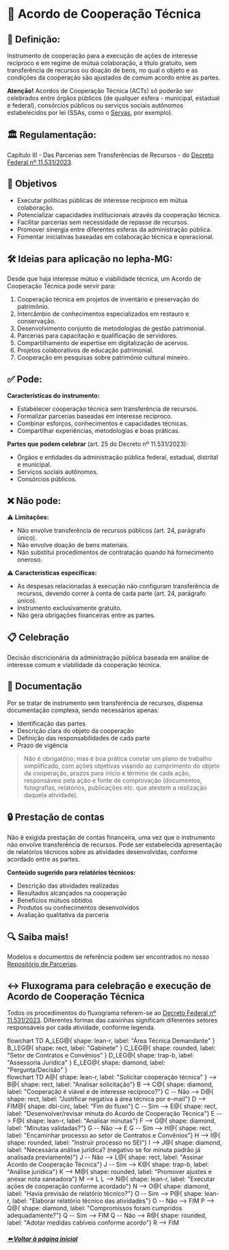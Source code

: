 # 🤝 Acordo de Cooperação Técnica

## 📌 Definição:
Instrumento de cooperação para a execução de ações de interesse recíproco e em regime de mútua colaboração, a título gratuito, sem transferência de recursos ou doação de bens, no qual o objeto e as condições da cooperação são ajustados de comum acordo entre as partes.

**Atenção!** Acordos de Cooperação Técnica (ACTs) só poderão ser celebrados entre órgãos públicos (de qualquer esfera - municipal, estadual e federal), consórcios públicos ou serviços sociais autônomos estabelecidos por lei (SSAs, como o [Servas](https://www.almg.gov.br/legislacao-mineira/texto/LEI/22607/2017/?cons=1), por exemplo).

## 🏛️ Regulamentação:
Capítulo III - Das Parcerias sem Transferências de Recursos - do [Decreto Federal nº 11.531/2023](https://www.planalto.gov.br/ccivil_03/_ato2023-2026/2023/decreto/d11531.htm).

## 🎯 Objetivos
- Executar políticas públicas de interesse recíproco em mútua colaboração.
- Potencializar capacidades institucionais através da cooperação técnica.
- Facilitar parcerias sem necessidade de repasse de recursos.
- Promover sinergia entre diferentes esferas da administração pública.
- Fomentar iniciativas baseadas em colaboração técnica e operacional.

## 🛠️ Ideias para aplicação no Iepha-MG:
Desde que haja interesse mútuo e viabilidade técnica, um Acordo de Cooperação Técnica pode servir para:

1. Cooperação técnica em projetos de inventário e preservação do patrimônio.
2. Intercâmbio de conhecimentos especializados em restauro e conservação.
3. Desenvolvimento conjunto de metodologias de gestão patrimonial.
4. Parcerias para capacitação e qualificação de servidores.
5. Compartilhamento de expertise em digitalização de acervos.
6. Projetos colaborativos de educação patrimonial.
7. Cooperação em pesquisas sobre patrimônio cultural mineiro.

## ✅ Pode:
**Características do instrumento:**
- Estabelecer cooperação técnica sem transferência de recursos.
- Formalizar parcerias baseadas em interesse recíproco.
- Combinar esforços, conhecimentos e capacidades técnicas.
- Compartilhar experiências, metodologias e boas práticas.

**Partes que podem celebrar** (art. 25 do Decreto nº 11.531/2023):
- Órgãos e entidades da administração pública federal, estadual, distrital e municipal.
- Serviços sociais autônomos.
- Consórcios públicos.

## ❌ Não pode:
⚠️ **Limitações:**  
- Não envolve transferência de recursos públicos (art. 24, parágrafo único).
- Não envolve doação de bens materiais.
- Não substitui procedimentos de contratação quando há fornecimento oneroso.

⚠️ **Características específicas:**  
- As despesas relacionadas à execução não configuram transferência de recursos, devendo correr à conta de cada parte (art. 24, parágrafo único).
- Instrumento exclusivamente gratuito.
- Não gera obrigações financeiras entre as partes.

## 📋 Celebração
Decisão discricionária da administração pública baseada em análise de interesse comum e viabilidade da cooperação técnica.

## 🪪 Documentação
Por se tratar de instrumento sem transferência de recursos, dispensa documentação complexa, sendo necessários apenas:
- Identificação das partes
- Descrição clara do objeto da cooperação
- Definição das responsabilidades de cada parte
- Prazo de vigência
> Não é obrigatório, mas é boa prática constar um plano de trabalho simplificado, com ações objetivas visando ao cumprimento do objeto da cooperação, prazos para início e término de cada ação, responsáveis pela ação e fonte de comprovação (documentos, fotografias, relatórios, publicações etc. que atestem a realização daquela atividade).

## 🔒 Prestação de contas
Não é exigida prestação de contas financeira, uma vez que o instrumento não envolve transferência de recursos. Pode ser estabelecida apresentação de relatórios técnicos sobre as atividades desenvolvidas, conforme acordado entre as partes.

**Conteúdo sugerido para relatórios técnicos:**
- Descrição das atividades realizadas
- Resultados alcançados na cooperação
- Benefícios mútuos obtidos
- Produtos ou conhecimentos desenvolvidos
- Avaliação qualitativa da parceria

## 🔍 Saiba mais!
Modelos e documentos de referência podem ser encontrados no nosso [Repositório de Parcerias](https://lucasfainblat.github.io/manual.appi/paginas/repositorio/README.html).

## ↔️ Fluxograma para celebração e execução de Acordo de Cooperação Técnica
Todos os procedimentos do fluxograma referem-se ao [Decreto Federal nº 11.531/2023](https://www.planalto.gov.br/ccivil_03/_ato2023-2026/2023/decreto/d11531.htm). Diferentes formas das caixinhas significam diferentes setores responsáveis por cada atividade, conforme legenda.

<div class="mermaid">
flowchart TD
    A_LEG@{ shape: lean-r, label: "Área Técnica Demandante" }
    B_LEG@{ shape: rect, label: "Gabinete" }
    C_LEG@{ shape: rounded, label: "Setor de Contratos e Convênios" }
    D_LEG@{ shape: trap-b, label: "Assessoria Jurídica" }
    E_LEG@{ shape: diamond, label: "Pergunta/Decisão" }
</div>

<div class="mermaid">
flowchart TD
    A@{ shape: lean-r, label: "Solicitar cooperação técnica" } --> B@{ shape: rect, label: "Analisar solicitação"}
    B --> C@{ shape: diamond, label: "Cooperação é viável e de interesse recíproco?"}
    C -- Não --> D@{ shape: rect, label: "Justificar negativa à área técnica por e-mail"}
    D --> FIM@{ shape: dbl-circ, label: "Fim do fluxo"}
    C -- Sim --> E@{ shape: rect, label: "Desenvolver/revisar minuta do Acordo de Cooperação Técnica"}
    E --> F@{ shape: lean-r, label: "Analisar minutas"}
    F --> G@{ shape: diamond, label: "Minutas validadas?"}
    G -- Não --> E
    G -- Sim --> H@{ shape: rect, label: "Encaminhar processo ao setor de Contratos e Convênios"}
    H --> I@{ shape: rounded, label: "Instruir processo no SEI"}
    I --> J@{ shape: diamond, label: "Necessária análise jurídica? (negativo se for minuta padrão já analisada previamente)"}
    J -- Não --> L@{ shape: rect, label: "Assinar Acordo de Cooperação Técnica"}
    J -- Sim --> K@{ shape: trap-b, label: "Análise jurídica"}
    K --> M@{ shape: rounded, label: "Promover ajustes e anexar nota saneadora"}
    M --> L
    L --> N@{ shape: lean-r, label: "Executar ações de cooperação conforme acordado"}
    N --> O@{ shape: diamond, label: "Havia previsão de relatório técnico?"}
    O -- Sim --> P@{ shape: lean-r, label: "Elaborar relatório técnico das atividades"}
    O -- Não --> FIM
    P --> Q@{ shape: diamond, label: "Compromissos foram cumpridos adequadamente?"}
    Q -- Sim --> FIM
    Q -- Não --> R@{ shape: rounded, label: "Adotar medidas cabíveis conforme acordo"}
    R --> FIM
</div>

<script type="module">
      import mermaid from 'https://cdn.jsdelivr.net/npm/mermaid@11/dist/mermaid.esm.min.mjs';
    
      mermaid.initialize({ startOnLoad: true });
</script>

##### [⬅️ Voltar à página inicial](https://lucasfainblat.github.io/manual.appi)
